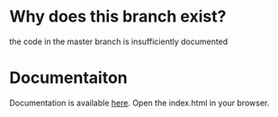 # Why does this branch exist?
the code in the master branch is insufficiently documented

# Documentaiton
Documentation is available [here](Documentation). Open the index.html in your browser.
